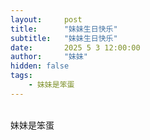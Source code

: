 ```yaml
---
layout:     post
title:      "妹妹生日快乐"
subtitle:   "妹妹生日快乐"
date:       2025 5 3 12:00:00
author:     "妹妹"
hidden: false
tags:
    - 妹妹是笨蛋
---
```

<div>
    <br>妹妹是笨蛋